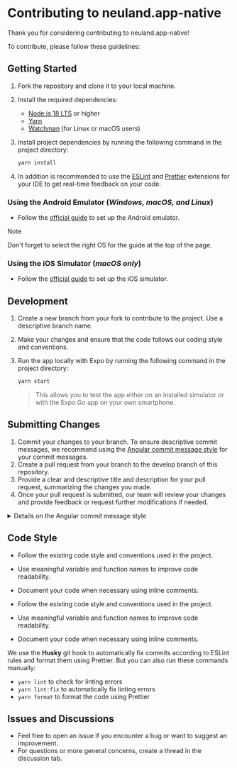 # Contributing to neuland.app-native

Thank you for considering contributing to neuland.app-native!

To contribute, please follow these guidelines:

## Getting Started

1. Fork the repository and clone it to your local machine.
2. Install the required dependencies:

   - [Node.js 18 LTS](https://nodejs.org/en/) or higher
   - [Yarn](https://classic.yarnpkg.com/en/docs/install)
   - [Watchman](https://facebook.github.io/watchman/docs/install) (for Linux or macOS users)

3. Install project dependencies by running the following command in the project directory:

    ```bash
    yarn install
    ```

4. In addition is recommended to use the [ESLint](https://marketplace.visualstudio.com/items?itemName=dbaeumer.vscode-eslint) and [Prettier](https://marketplace.visualstudio.com/items?itemName=esbenp.prettier-vscode) extensions for your IDE to get real-time feedback on your code.

### Using the Android Emulator (_Windows, macOS, and Linux_)

- Follow the [official guide](https://docs.expo.dev/workflow/android-studio-emulator/) to set up the Android emulator.

> [!NOTE]  
> Don't forget to select the right OS for the guide at the top of the page.

### Using the iOS Simulator (_macOS only_)

- Follow the [official guide](https://docs.expo.dev/workflow/ios-simulator/) to set up the iOS simulator.

## Development

1. Create a new branch from your fork to contribute to the project. Use a descriptive branch name.
2. Make your changes and ensure that the code follows our coding style and conventions.
3. Run the app locally with Expo by running the following command in the project directory:

    ```bash
    yarn start
    ```

    > This allows you to test the app either on an installed simulator or with the Expo Go app on your own smartphone.

## Submitting Changes

1. Commit your changes to your branch. To ensure descriptive commit messages, we recommend using the
 [Angular commit message style](https://github.com/angular/angular/blob/master/CONTRIBUTING.md#commit-message-header) for your commit messages.
1. Create a pull request from your branch to the develop branch of this repository.
1. Provide a clear and descriptive title and description for your pull request, summarizing the changes you made.
1. Once your pull request is submitted, our team will review your changes and provide feedback or request further modifications if needed.

<details>

  <summary>Details on the Angular commit message style</summary>

```
<type>(<scope>): <short summary>
  │       │             │
  │       │             └─⫸ Summary in present tense. Not capitalized. No period at the end.
  │       │
  │       └─⫸ Commit Scope: animations|bazel|benchpress|common|compiler|compiler-cli|core|
  │                          elements|forms|http|language-service|localize|platform-browser|
  │                          platform-browser-dynamic|platform-server|router|service-worker|
  │                          upgrade|zone.js|packaging|changelog|docs-infra|migrations|
  │                          devtools
  │
  └─⫸ Commit Type: build|ci|docs|feat|fix|perf|refactor|test
```

</details>

## Code Style

- Follow the existing code style and conventions used in the project.
- Use meaningful variable and function names to improve code readability.
- Document your code when necessary using inline comments.

- Follow the existing code style and conventions used in the project.
- Use meaningful variable and function names to improve code readability.
- Document your code when necessary using inline comments.

We use the **Husky** git hook to automatically fix commits according to ESLint rules and format them using Prettier.
But you can also run these commands manually:

- `yarn lint` to check for linting errors
- `yarn lint:fix` to automatically fix linting errors
- `yarn format` to format the code using Prettier

## Issues and Discussions

- Feel free to open an issue if you encounter a bug or want to suggest an improvement.
- For questions or more general concerns, create a thread in the discussion tab.
